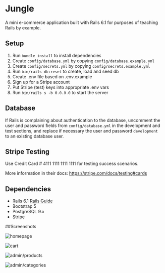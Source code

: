 # Jungle

A mini e-commerce application built with Rails 6.1 for purposes of teaching Rails by example.

## Setup

1. Run `bundle install` to install dependencies
2. Create `config/database.yml` by copying `config/database.example.yml`
3. Create `config/secrets.yml` by copying `config/secrets.example.yml`
4. Run `bin/rails db:reset` to create, load and seed db
5. Create .env file based on .env.example
6. Sign up for a Stripe account
7. Put Stripe (test) keys into appropriate .env vars
8. Run `bin/rails s -b 0.0.0.0` to start the server

## Database

If Rails is complaining about authentication to the database, uncomment the user and password fields from `config/database.yml` in the development and test sections, and replace if necessary the user and password `development` to an existing database user.

## Stripe Testing

Use Credit Card # 4111 1111 1111 1111 for testing success scenarios.

More information in their docs: <https://stripe.com/docs/testing#cards>

## Dependencies

- Rails 6.1 [Rails Guide](http://guides.rubyonrails.org/v6.1/)
- Bootstrap 5
- PostgreSQL 9.x
- Stripe

##Screenshots

![homepage](https://user-images.githubusercontent.com/116857221/216215307-09b70484-de35-47b5-ac6f-452b36597ea3.png)


![cart](https://user-images.githubusercontent.com/116857221/216215582-80deb192-14e1-4f69-b994-711a849957b9.png)


![admin/products](https://user-images.githubusercontent.com/116857221/216215656-9b04a856-3461-4e6e-a57d-724a2b98f1d8.png)


![admin/categories](https://user-images.githubusercontent.com/116857221/216215747-954beb3f-05d7-4e68-b7da-fd6861080def.png)




